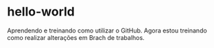 # hello-world
Aprendendo e treinando como utilizar o GitHub.
Agora estou treinando como realizar alterações em Brach de trabalhos.
